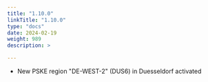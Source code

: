 ```yaml
---
title: "1.10.0"
linkTitle: "1.10.0"
type: "docs"
date: 2024-02-19
weight: 989
description: >

---
```


- New PSKE region "DE-WEST-2" (DUS6) in Duesseldorf activated
